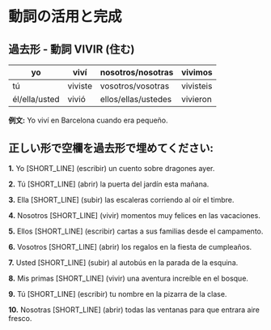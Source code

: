 # 動詞の活用と完成

## 過去形 - 動詞 VIVIR (住む)

| yo            | viví  | nosotros/nosotras   | vivimos |
| ------------- | ----- | ------------------- | ------- |
| tú            | viviste | vosotros/vosotras   | vivisteis  |
| él/ella/usted | vivió  | ellos/ellas/ustedes | vivieron   |

**例文:** Yo viví en Barcelona cuando era pequeño.

## 正しい形で空欄を過去形で埋めてください:

**1.** Yo [SHORT_LINE] (escribir) un cuento sobre dragones ayer.

**2.** Tú [SHORT_LINE] (abrir) la puerta del jardín esta mañana.

**3.** Ella [SHORT_LINE] (subir) las escaleras corriendo al oír el timbre.

**4.** Nosotros [SHORT_LINE] (vivir) momentos muy felices en las vacaciones.

**5.** Ellos [SHORT_LINE] (escribir) cartas a sus familias desde el campamento.

**6.** Vosotros [SHORT_LINE] (abrir) los regalos en la fiesta de cumpleaños.

**7.** Usted [SHORT_LINE] (subir) al autobús en la parada de la esquina.

**8.** Mis primas [SHORT_LINE] (vivir) una aventura increíble en el bosque.

**9.** Tú [SHORT_LINE] (escribir) tu nombre en la pizarra de la clase.

**10.** Nosotras [SHORT_LINE] (abrir) todas las ventanas para que entrara aire fresco.